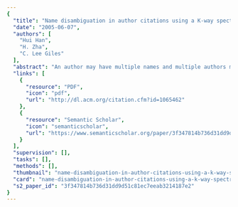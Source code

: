 ```yaml
---
{
  "title": "Name disambiguation in author citations using a K-way spectral clustering method",
  "date": "2005-06-07",
  "authors": [
    "Hui Han",
    "H. Zha",
    "C. Lee Giles"
  ],
  "abstract": "An author may have multiple names and multiple authors may share the same name simply due to name abbreviations, identical names, or name misspellings in publications or bibliographies (citations). This can produce name ambiguity which can affect the performance of document retrieval, web search, and database integration, and may cause improper attribution of credit. Proposed here is an unsupervised learning approach using K-way spectral clustering that disambiguates authors in citations. The approach utilizes three types of citation attributes: co-author names, paper titles, and publication venue titles. The approach is illustrated with 16 name datasets with citations collected from the DBLP database bibliography and author home pages and shows that name disambiguation can be achieved using these citation attributes",
  "links": [
    {
      "resource": "PDF",
      "icon": "pdf",
      "url": "http://dl.acm.org/citation.cfm?id=1065462"
    },
    {
      "resource": "Semantic Scholar",
      "icon": "semanticscholar",
      "url": "https://www.semanticscholar.org/paper/3f347814b736d31dd9d51c81ec7eeab3214187e2"
    }
  ],
  "supervision": [],
  "tasks": [],
  "methods": [],
  "thumbnail": "name-disambiguation-in-author-citations-using-a-k-way-spectral-clustering-method-thumb.jpg",
  "card": "name-disambiguation-in-author-citations-using-a-k-way-spectral-clustering-method-card.jpg",
  "s2_paper_id": "3f347814b736d31dd9d51c81ec7eeab3214187e2"
}
---
```


